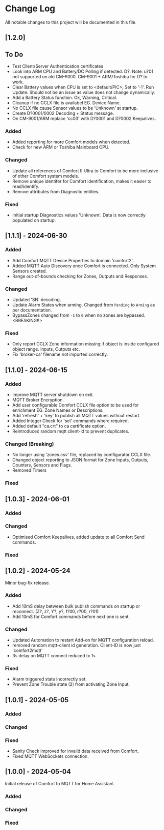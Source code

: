 # Change Log
All notable changes to this project will be documented in this file.


## [1.2.0]

## To Do ##
 - Test Client/Server Authentication certificates
 - Look into ARM CPU and Battery/DC Polling if detected. D?. Note: u?01 not supported on old CM-9000. CM-9001 + ARM/Toshiba for D? to work.
 - Clear Battery values when CPU is set to <default/PIC>, Set to '-1'. Run Update. Should not be an issue as value does not change dynamically.
 - Add a Battery Status function. Ok, Warning, Critical.
 - Cleanup if no CCLX file is availabel EG. Device Name.
 - No CCLX file cause Sensor values to be 'Unknown' at startup.
 - Create D?0001/0002 Decoding + Status message.
 - On CM-9001/ARM replace 'cc00' with D?0001 and D?0002 Keepalives.
 
    
### Added
 - Added reporting for more Comfort models when detected.
 - Check for new ARM or Toshiba Mainboard CPU.
 
 

### Changed
 - Update all references of Comfort II Ultra to Comfort to be more inclusive of other Comfort system models.
 - Remove unique identifer for Comfort identification, makes it easier to read/identify.
 - Remove attributes from Diagnostic entities.

### Fixed
 - Initial startup Diagnostics values 'Unknown'. Data is now correctly populated on startup.


## [1.1.1] - 2024-06-30
 
### Added
 - Add Comfort MQTT Device Properties to domain 'comfort2'.
 - Added MQTT Auto Discovery once Comfort is connected. Only System Sensors created.
 - Range out-of-bounds checking for Zones, Outputs and Responses. 
 
### Changed
 - Updated 'SN' decoding.
 - Update Alarm States when arming. Changed from `Pending` to `Arming` as per documentation.
 - BypassZones changed from `-1` to `0` when no zones are bypassed. <BREAKING!!>
 
### Fixed
 - Only report CCLX Zone information missing if object is inside configured object range. Inputs, Outputs etc.
 - Fix 'broker-ca' filename not imported correctly.


## [1.1.0] - 2024-06-15
 
### Added
 - Improve MQTT server shutdown on exit.
 - MQTT Broker Encryption.
 - Add user configurable Comfort CCLX file option to be used for enrichment EG. Zone Names or Descriptions.
 - Add 'refresh' + 'key' to publish all MQTT values without restart.
 - Added Integer Check for 'set' commands where required.
 - Added default "ca.crt" to ca certificate option.
 - Reintroduced random mqtt client-id to prevent duplicates.

### Changed (Breaking)
 - No longer using 'zones.csv' file, replaced by comfigurator CCLX file.
 - Changed object reporting to JSON format for Zone Inputs, Outputs, Counters, Sensors and Flags.
 - Removed Timers

### Fixed


## [1.0.3] - 2024-06-01

### Added

### Changed
 - Optimised Comfort Keepalives, added update to all Comfort Send commands.

### Fixed


## [1.0.2] - 2024-05-24
Minor bug-fix release.

### Added
 - Add 10mS delay between bulk publish commands on startup or reconnect. (Z?, z?, Y?, y?, f?00, r?00, r?01)
 - Add 10mS for Comfort commands before next one is sent.

### Changed
 - Updated Automation to restart Add-on for MQTT configuration reload.
 - removed random mqtt-client id generation. Client-ID is now just 'comfort2mqtt'
 - 3s delay on MQTT connect reduced to 1s

### Fixed
 - Alarm triggered state incorrectly set.
 - Prevent Zone Trouble state (2) from activating Zone Input.


## [1.0.1] - 2024-05-05
  
### Added
 
### Changed
  
### Fixed
 - Sanity Check improved for invalid data received from Comfort.
 - Fixed MQTT WebSockets connection.


## [1.0.0] - 2024-05-04
Initial release of Comfort to MQTT for Home Assistant.
 
### Added
 
### Changed
  
### Fixed
 
